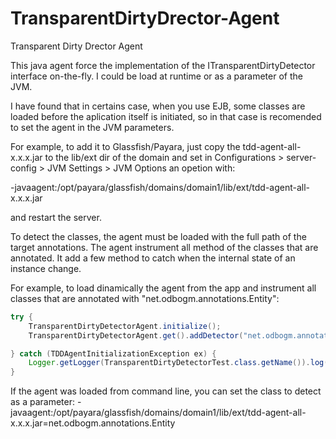 # TransparentDirtyDrector-Agent
Transparent Dirty Drector Agent

This java agent force the implementation of the ITransparentDirtyDetector interface on-the-fly. I could be load at runtime or as a parameter of the JVM.

I have found that in certains case, when you use EJB, some classes are loaded before the aplication itself is initiated, so in that case is recomended to set the agent in the JVM parameters.

For example, to add it to Glassfish/Payara, just copy the tdd-agent-all-x.x.x.jar to the lib/ext dir of the domain and set in Configurations > server-config > JVM Settings > JVM Options an opetion with:
  
-javaagent:/opt/payara/glassfish/domains/domain1/lib/ext/tdd-agent-all-x.x.x.jar

and restart the server.

To detect the classes, the agent must be loaded with the full path of the target annotations. The agent instrument all method of the classes that are annotated. It add a few method to catch when the internal state of an instance change.

For example, to load dinamically the agent from the app and instrument all classes that are annotated with "net.odbogm.annotations.Entity":

```Java
try {
    TransparentDirtyDetectorAgent.initialize();
    TransparentDirtyDetectorAgent.get().addDetector("net.odbogm.annotations.Entity") ;

} catch (TDDAgentInitializationException ex) {
    Logger.getLogger(TransparentDirtyDetectorTest.class.getName()).log(Level.SEVERE, null, ex);
}
```

If the agent was loaded from command line, you can set the class to detect as a parameter:
-javaagent:/opt/payara/glassfish/domains/domain1/lib/ext/tdd-agent-all-x.x.x.jar=net.odbogm.annotations.Entity


